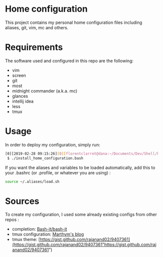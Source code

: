 # Home configuration

This project contains my personal home configuration files including aliases, git, vim, mc and others.

# Requirements

The software used and configured in this repo are the following:

* vim
* screen
* git
* most
* midnight commander (a.k.a. mc)
* glances
* intellij idea
* less
* tmux

# Usage

In order to deploy my configuration, simply run:

``` bash
[0][2019-02-28 09:15:26][0][florentclarret@dana:~/Documents/Dev/Shell/home-configuration] (branch: master)  
 $ ./install_home_configuration.bash
```

If you want the aliases and variables to be loaded automatically, add this to your .bashrc (or .profile, or whatever you are using) :

``` bash
source ~/.aliases/load.sh
```

# Sources

To create my configuration, I used some already existing configs from other repos :

* completion: [Bash-it/bash-it](https://github.com/Bash-it/bash-it "Bash-it/bash-it")
* tmux configuration: [Marthym's blog](https://blog.ght1pc9kc.fr/2019/ma-configuration-tmux.html "Marthym's blog")
* tmux theme: [https://gist.github.com/rajanand02/9407361](https://gist.github.com/rajanand02/9407361"https://gist.github.com/rajanand02/9407361")
